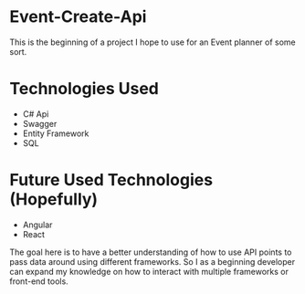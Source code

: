 # Event-Create-Api

This is the beginning of a project I hope to use for an Event planner of some sort. 

# Technologies Used

 - C# Api
 - Swagger
 - Entity Framework
 - SQL

# Future Used Technologies (Hopefully)

 - Angular
 - React

The goal here is to have a better understanding of how to use API points to pass
data around using different frameworks. So I as a beginning developer can expand 
my knowledge on how to interact with multiple frameworks or front-end tools. 
